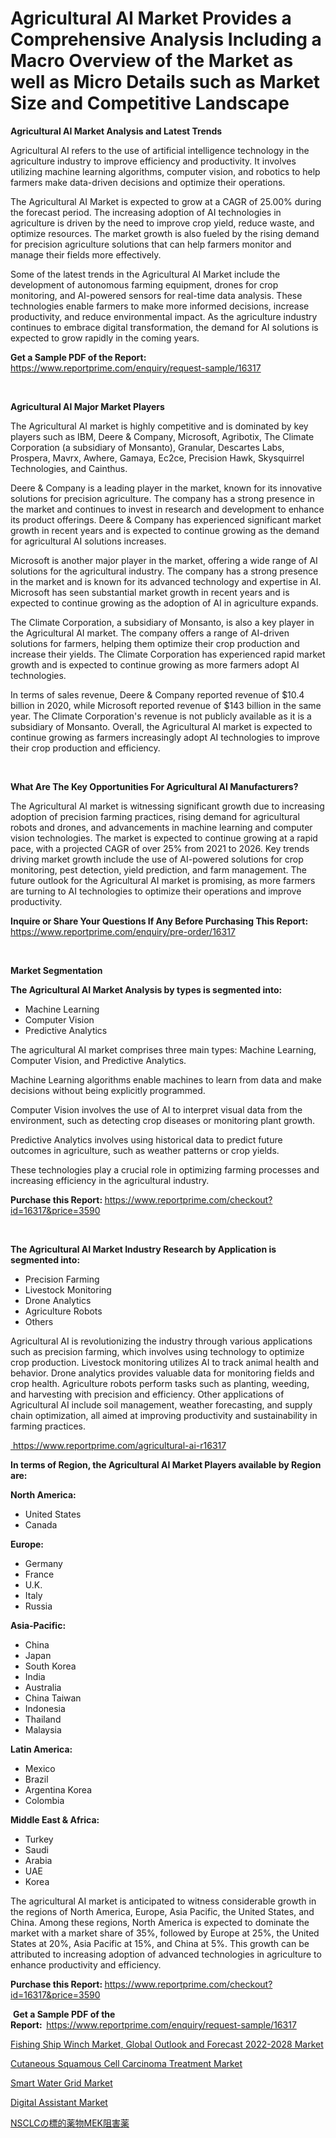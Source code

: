 <p><h1>Agricultural AI Market Provides a Comprehensive Analysis Including a Macro Overview of the Market as well as Micro Details such as Market Size and Competitive Landscape</h1></p><p><strong>Agricultural AI Market Analysis and Latest Trends</strong></p>
<p><p>Agricultural AI refers to the use of artificial intelligence technology in the agriculture industry to improve efficiency and productivity. It involves utilizing machine learning algorithms, computer vision, and robotics to help farmers make data-driven decisions and optimize their operations.</p><p>The Agricultural AI Market is expected to grow at a CAGR of 25.00% during the forecast period. The increasing adoption of AI technologies in agriculture is driven by the need to improve crop yield, reduce waste, and optimize resources. The market growth is also fueled by the rising demand for precision agriculture solutions that can help farmers monitor and manage their fields more effectively.</p><p>Some of the latest trends in the Agricultural AI Market include the development of autonomous farming equipment, drones for crop monitoring, and AI-powered sensors for real-time data analysis. These technologies enable farmers to make more informed decisions, increase productivity, and reduce environmental impact. As the agriculture industry continues to embrace digital transformation, the demand for AI solutions is expected to grow rapidly in the coming years.</p></p>
<p><strong>Get a Sample PDF of the Report:&nbsp;</strong> <a href="https://www.reportprime.com/enquiry/request-sample/16317">https://www.reportprime.com/enquiry/request-sample/16317</a></p>
<p>&nbsp;</p>
<p><strong>Agricultural AI Major Market Players</strong></p>
<p><p>The Agricultural AI market is highly competitive and is dominated by key players such as IBM, Deere & Company, Microsoft, Agribotix, The Climate Corporation (a subsidiary of Monsanto), Granular, Descartes Labs, Prospera, Mavrx, Awhere, Gamaya, Ec2ce, Precision Hawk, Skysquirrel Technologies, and Cainthus.</p><p>Deere & Company is a leading player in the market, known for its innovative solutions for precision agriculture. The company has a strong presence in the market and continues to invest in research and development to enhance its product offerings. Deere & Company has experienced significant market growth in recent years and is expected to continue growing as the demand for agricultural AI solutions increases.</p><p>Microsoft is another major player in the market, offering a wide range of AI solutions for the agricultural industry. The company has a strong presence in the market and is known for its advanced technology and expertise in AI. Microsoft has seen substantial market growth in recent years and is expected to continue growing as the adoption of AI in agriculture expands.</p><p>The Climate Corporation, a subsidiary of Monsanto, is also a key player in the Agricultural AI market. The company offers a range of AI-driven solutions for farmers, helping them optimize their crop production and increase their yields. The Climate Corporation has experienced rapid market growth and is expected to continue growing as more farmers adopt AI technologies.</p><p>In terms of sales revenue, Deere & Company reported revenue of $10.4 billion in 2020, while Microsoft reported revenue of $143 billion in the same year. The Climate Corporation's revenue is not publicly available as it is a subsidiary of Monsanto. Overall, the Agricultural AI market is expected to continue growing as farmers increasingly adopt AI technologies to improve their crop production and efficiency.</p></p>
<p>&nbsp;</p>
<p><strong>What Are The Key Opportunities For Agricultural AI Manufacturers?</strong></p>
<p><p>The Agricultural AI market is witnessing significant growth due to increasing adoption of precision farming practices, rising demand for agricultural robots and drones, and advancements in machine learning and computer vision technologies. The market is expected to continue growing at a rapid pace, with a projected CAGR of over 25% from 2021 to 2026. Key trends driving market growth include the use of AI-powered solutions for crop monitoring, pest detection, yield prediction, and farm management. The future outlook for the Agricultural AI market is promising, as more farmers are turning to AI technologies to optimize their operations and improve productivity.</p></p>
<p><strong>Inquire or Share Your Questions If Any Before Purchasing This Report:</strong> <a href="https://www.reportprime.com/enquiry/pre-order/16317">https://www.reportprime.com/enquiry/pre-order/16317</a></p>
<p>&nbsp;</p>
<p><strong>Market Segmentation</strong></p>
<p><strong>The Agricultural AI Market Analysis by types is segmented into:</strong></p>
<p><ul><li>Machine Learning</li><li>Computer Vision</li><li>Predictive Analytics</li></ul></p>
<p><p>The agricultural AI market comprises three main types: Machine Learning, Computer Vision, and Predictive Analytics. </p><p>Machine Learning algorithms enable machines to learn from data and make decisions without being explicitly programmed. </p><p>Computer Vision involves the use of AI to interpret visual data from the environment, such as detecting crop diseases or monitoring plant growth.</p><p>Predictive Analytics involves using historical data to predict future outcomes in agriculture, such as weather patterns or crop yields.</p><p>These technologies play a crucial role in optimizing farming processes and increasing efficiency in the agricultural industry.</p></p>
<p><strong>Purchase this Report:&nbsp;</strong><a href="https://www.reportprime.com/checkout?id=16317&price=3590">https://www.reportprime.com/checkout?id=16317&price=3590</a></p>
<p>&nbsp;</p>
<p><strong>The Agricultural AI Market Industry Research by Application is segmented into:</strong></p>
<p><ul><li>Precision Farming</li><li>Livestock Monitoring</li><li>Drone Analytics</li><li>Agriculture Robots</li><li>Others</li></ul></p>
<p><p>Agricultural AI is revolutionizing the industry through various applications such as precision farming, which involves using technology to optimize crop production. Livestock monitoring utilizes AI to track animal health and behavior. Drone analytics provides valuable data for monitoring fields and crop health. Agriculture robots perform tasks such as planting, weeding, and harvesting with precision and efficiency. Other applications of Agricultural AI include soil management, weather forecasting, and supply chain optimization, all aimed at improving productivity and sustainability in farming practices.</p></p>
<p><a href="https://www.reportprime.com/agricultural-ai-r16317">&nbsp;https://www.reportprime.com/agricultural-ai-r16317</a></p>
<p><strong>In terms of Region, the Agricultural AI Market Players available by Region are:</strong></p>
<p>
    <p> <strong> North America: </strong>
        <ul>
            <li>United States</li>
            <li>Canada</li>
        </ul>
        </p> 
    <p> <strong> Europe: </strong>
        <ul>
            <li>Germany</li>
            <li>France</li>
            <li>U.K.</li>
            <li>Italy</li>
            <li>Russia</li>
        </ul>
        </p> 
    <p> <strong> Asia-Pacific: </strong>
        <ul>
            <li>China</li>
            <li>Japan</li>
            <li>South Korea</li>
            <li>India</li>
            <li>Australia</li>
            <li>China Taiwan</li>
            <li>Indonesia</li>
            <li>Thailand</li>
            <li>Malaysia</li>
        </ul>
        </p> 
    <p> <strong> Latin America: </strong>
        <ul>
            <li>Mexico</li>
            <li>Brazil</li>
            <li>Argentina Korea</li>
            <li>Colombia</li>
        </ul>
        </p> 
    <p> <strong> Middle East & Africa: </strong>
        <ul>
            <li>Turkey</li>
            <li>Saudi</li>
            <li>Arabia</li>
            <li>UAE</li>
            <li>Korea</li>
        </ul>
    </p>
    </p>
<p><p>The agricultural AI market is anticipated to witness considerable growth in the regions of North America, Europe, Asia Pacific, the United States, and China. Among these regions, North America is expected to dominate the market with a market share of 35%, followed by Europe at 25%, the United States at 20%, Asia Pacific at 15%, and China at 5%. This growth can be attributed to increasing adoption of advanced technologies in agriculture to enhance productivity and efficiency.</p></p>
<p><strong>Purchase this Report: </strong><a href="https://www.reportprime.com/checkout?id=16317&price=3590">https://www.reportprime.com/checkout?id=16317&price=3590</a></p>
<p>&nbsp;<strong>Get a Sample PDF of the Report:&nbsp;&nbsp;</strong><a href="https://www.reportprime.com/enquiry/request-sample/16317">https://www.reportprime.com/enquiry/request-sample/16317</a></p>
<p><strong></strong></p>
<p><p><a href="https://issuu.com/reportprime-2/docs/fishing-ship-winch-market-global-ou_822ca125baa98c">Fishing Ship Winch Market, Global Outlook and Forecast 2022-2028 Market</a></p><p><a href="https://medium.com/@claire.robertson78798456/analyzing-cutaneous-squamous-cell-carcinoma-treatment-market-dynamics-and-growth-drivers-and-01268489389f">Cutaneous Squamous Cell Carcinoma Treatment Market</a></p><p><a href="https://github.com/BryceTownsendr/Market-Research-Report-List-6/blob/main/smart-water-grid-market.md">Smart Water Grid Market</a></p><p><a href="https://medium.com/@vrahul.reportprime/global-digital-assistant-market-trends-insights-into-growth-opportunities-and-challenges-e39a10d36005">Digital Assistant Market</a></p><p><a href="https://medium.com/@gusbarrows/%E9%9D%9E%E5%B0%8F%E7%B4%B0%E8%83%9E%E8%82%BA%E3%81%8C%E3%82%93%E5%B8%82%E5%A0%B4%E5%90%91%E3%81%91%E3%81%AE%E6%A8%99%E7%9A%84%E8%96%ACmek%E9%98%BB%E5%AE%B3%E5%89%A4-%E3%82%B0%E3%83%AD%E3%83%BC%E3%83%90%E3%83%AB%E3%81%8A%E3%82%88%E3%81%B3%E5%9C%B0%E5%9F%9F%E5%88%A5%E5%88%86%E6%9E%90-%E5%9C%B0%E5%9F%9F-%E5%9B%BD%E3%83%AC%E3%83%99%E3%83%AB%E5%88%86%E6%9E%90-%E3%81%8A%E3%82%88%E3%81%B3%E7%AB%B6%E4%BA%89%E7%8A%B6%E6%B3%81%E3%81%AB%E7%84%A6%E7%82%B9%E3%82%92%E5%BD%93%E3%81%A6%E3%82%8B-4fc3bf363467">NSCLCの標的薬物MEK阻害薬</a></p></p>
